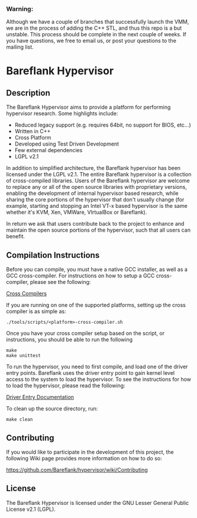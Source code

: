 
### Warning: 
Although we have a couple of branches that successfully launch 
the VMM, we are in the process of adding the C++ STL, and thus this repo 
is a but unstable. This process should be complete in the next couple of 
weeks. If you have questions, we free to email us, or post your questions 
to the mailing list. 

# Bareflank Hypervisor

## Description

The Bareflank Hypervisor aims to provide a platform for performing hypervisor
research. Some highlights include:

- Reduced legacy support (e.g. requires 64bit, no support for BIOS, etc...)
- Written in C++
- Cross Platform
- Developed using Test Driven Development
- Few external dependencies
- LGPL v2.1

In addition to simplified architecture, the Bareflank hypervisor has been
licensed under the LGPL v2.1. The entire Bareflank hypervisor is a collection
of cross-compiled libraries. Users of the Bareflank hypervisor are welcome
to replace any or all of the open source libraries with proprietary versions,
enabling the development of internal hypervisor based research, while
sharing the core portions of the hypervisor that don't usually change (for
example, starting and stopping an Intel VT-x based hypervisor is the same
whether it's KVM, Xen, VMWare, VIrtualBox or Bareflank).

In return we ask that users contribute back to the project to enhance
and maintain the open source portions of the hypervisor, such that all users
can benefit.

## Compilation Instructions

Before you can compile, you must have a native GCC installer, as well as a
GCC cross-compiler. For instructions on how to setup a GCC cross-compiler,
please see the following:

[Cross Compilers](https://github.com/Bareflank/hypervisor/tree/master/doc/cross_compilers)

If you are running on one of the supported platforms, setting up the cross
compiler is as simple as:

```
./tools/scripts/<platform>-cross-compiler.sh
```

Once you have your cross compiler setup based on the script, or instructions,
you should be able to run the following

```
make
make unittest
```

To run the hypervisor, you need to first compile, and load one of the driver
entry points. Bareflank uses the driver entry point to gain kernel level
access to the system to load the hypervisor. To see the instructions for
how to load the hypervisor, please read the following:

[Driver Entry Documentation](https://github.com/Bareflank/hypervisor/tree/master/driver_entry/src/arch)

To clean up the source directory, run:

```
make clean
```

## Contributing

If you would like to participate in the development of this project, the
following Wiki page provides more information on how to do so:

https://github.com/Bareflank/hypervisor/wiki/Contributing

## License

The Bareflank Hypervisor is licensed under the GNU Lesser General Public License
v2.1 (LGPL).
